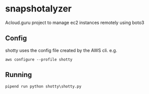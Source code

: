 # snapshotalyzer

Acloud.guru project to manage ec2 instances remotely using boto3

## Config

shotty uses the config file created by the AWS cli. e.g.

`aws configure --profile shotty`

## Running

`pipend run python shotty\shotty.py`